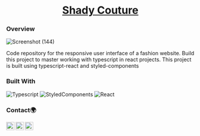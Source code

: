 <h1 align="center"><a href='https://shady-coutures.netlify.app'>Shady Couture</a></h1>

### Overview

![Screenshot (144)](https://user-images.githubusercontent.com/62676042/132129599-0ffd5f54-99d7-4131-859f-aadaf84592b8.png)

Code repository for the responsive user interface of a fashion website. Build this project to master working with typescript in react projects. This project is built using typescript-react and styled-components

### Built With

<!-- This section should list any major frameworks that you built your project using. Here are a few examples.-->

![Typescript](https://img.shields.io/badge/-Typescript-333333?style=flat&logo=typescript)
![StyledComponents](https://img.shields.io/badge/-StyledComponents-333333?style=flat&logo=styled-components)
![React](https://img.shields.io/badge/-React-333333?style=flat&logo=react)

### Contact🌍

[<img align="left" alt="iyanu-show | Twitter" width="22px" src="https://cdn.jsdelivr.net/npm/simple-icons@v5/icons/twitter.svg" />][twitter]
[<img align="left" alt="iyanu-show | LinkedIn" width="22px"  src="https://cdn.jsdelivr.net/npm/simple-icons@v5/icons/linkedin.svg" />][linkedin]
[<img align="left" alt="iyanu-show" width="22px" src="https://cdn.jsdelivr.net/npm/simple-icons@v5/icons/react.svg" />][website]

<br/>

[website]: https://iyanushowportfolio.netlify.app/
[twitter]: https://twitter.com/the_iyanu
[linkedin]: https://www.linkedin.com/in/iyanuoluwa-sowande-0522/
